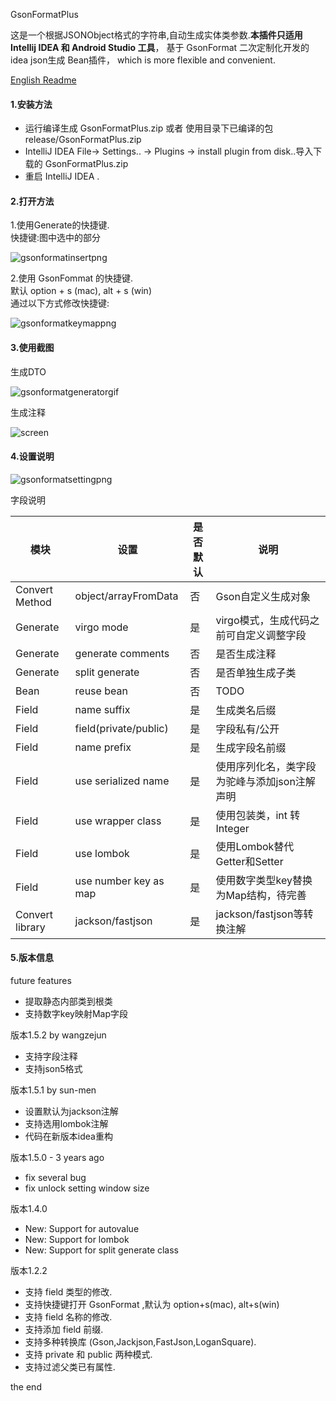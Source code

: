 GsonFormatPlus

这是一个根据JSONObject格式的字符串,自动生成实体类参数.**本插件只适用 Intellij IDEA 和 Android Studio 工具**，
基于 GsonFormat 二次定制化开发的idea json生成 Bean插件，
which is more flexible and convenient.

[English Readme](README_EN.md)

#### 1.安装方法
- 运行编译生成 GsonFormatPlus.zip 或者 使用目录下已编译的包 release/GsonFormatPlus.zip
- IntelliJ IDEA File-&gt; Settings.. -&gt; Plugins -&gt; install plugin from disk..导入下载的 GsonFormatPlus.zip
- 重启 IntelliJ IDEA .

#### 2.打开方法

1.使用Generate的快捷键.  
快捷键:图中选中的部分

![gsonformatinsertpng](https://raw.githubusercontent.com/sun-men/Figurebed/master/2020/03/12-11-12-47-gsonformat-insert.png)

2.使用 GsonFommat 的快捷键.  
默认 option + s (mac), alt + s (win)  
通过以下方式修改快捷键:

![gsonformatkeymappng](https://raw.githubusercontent.com/sun-men/Figurebed/master/2020/03/12-11-13-43-gsonformat-keymap.png)

#### 3.使用截图

生成DTO

![gsonformatgeneratorgif](https://raw.githubusercontent.com/sun-men/Figurebed/master/2020/03/12-11-18-54-gsonformat-generator.gif)

生成注释

![screen](https://user-images.githubusercontent.com/1943377/101614565-1471f100-3a48-11eb-891b-e7da00766423.gif)

#### 4.设置说明

![gsonformatsettingpng](https://raw.githubusercontent.com/sun-men/Figurebed/master/2020/03/12-11-18-09-gsonformat-setting.png)

字段说明

| 模块  | 设置  | 是否默认 | 说明  |
| --- | --- | --- | --- |
| Convert Method | object/arrayFromData | 否   | Gson自定义生成对象 |
| Generate | virgo mode | 是   | virgo模式，生成代码之前可自定义调整字段 |
| Generate | generate comments | 否   | 是否生成注释 |
| Generate | split generate | 否   | 是否单独生成子类 |
| Bean | reuse bean | 否   | TODO |
| Field | name suffix | 是   | 生成类名后缀 |
| Field | field(private/public) | 是   | 字段私有/公开 |
| Field | name prefix | 是   | 生成字段名前缀 |
| Field | use serialized name | 是   | 使用序列化名，类字段为驼峰与添加json注解声明 |
| Field | use wrapper class | 是   | 使用包装类，int 转 Integer |
| Field | use lombok | 是   | 使用Lombok替代Getter和Setter |
| Field | use number key as map | 是   | 使用数字类型key替换为Map结构，待完善 |
| Convert library | jackson/fastjson | 是   | jackson/fastjson等转换注解 |

#### 5.版本信息

future features

- 提取静态内部类到根类
- 支持数字key映射Map字段

版本1.5.2 by wangzejun

- 支持字段注释
- 支持json5格式

版本1.5.1 by sun-men

- 设置默认为jackson注解
- 支持选用lombok注解
- 代码在新版本idea重构

版本1.5.0 - 3 years ago

- fix several bug
- fix unlock setting window size

版本1.4.0

- New: Support for autovalue
- New: Support for lombok
- New: Support for split generate class

版本1.2.2

- 支持 field 类型的修改.
- 支持快捷键打开 GsonFormat ,默认为 option+s(mac), alt+s(win)
- 支持 field 名称的修改.
- 支持添加 field 前缀.
- 支持多种转换库 (Gson,Jackjson,FastJson,LoganSquare).
- 支持 private 和 public 两种模式.
- 支持过滤父类已有属性.

the end
